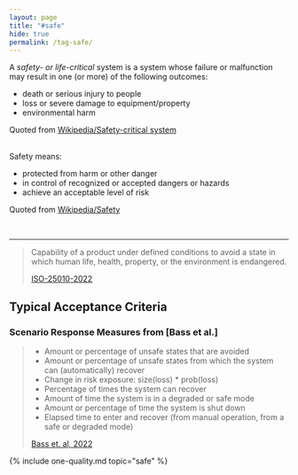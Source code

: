```yaml
---
layout: page
title: "#safe"
hide: true
permalink: /tag-safe/
---
```


<div class="arc42-help" markdown="1">

A _safety- or life-critical_ system is a system whose failure or malfunction may result in one (or more) of the following outcomes:

* death or serious injury to people
* loss or severe damage to equipment/property
* environmental harm

Quoted from [Wikipedia/Safety-critical system](https://en.wikipedia.org/wiki/Safety-critical_system)
</div><br>


<div class="arc42-help" markdown="1">
Safety means:

* protected from harm or other danger
* in control of recognized or accepted dangers or hazards
* achieve an acceptable level of risk

Quoted from [Wikipedia/Safety](https://en.wikipedia.org/wiki/Safety)
</div><br>

<hr class="with-no-margin"/>

>Capability of a product under defined conditions to avoid a state in which human life, health, property, or the environment is endangered.
>
>[ISO-25010-2022](/references/#iso-25010-2022)


## Typical Acceptance Criteria
### Scenario Response Measures from [Bass et al.]

>* Amount or percentage of unsafe states that are avoided
>* Amount or percentage of unsafe states from which the system can (automatically) recover
>* Change in risk exposure: size(loss) * prob(loss)
>* Percentage of times the system can recover
>* Amount of time the system is in a degraded or safe mode
>* Amount or percentage of time the system is shut down
>* Elapsed time to enter and recover (from manual operation, from a safe or degraded mode)
>
>[Bass et. al, 2022](/references/#bass-swa-practice)



<!-- include all qualities associated with this tag -->
{% include one-quality.md topic="safe"  %}
